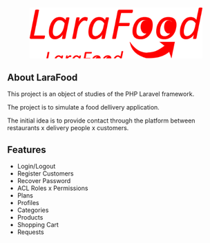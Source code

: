 <p align="center"><a href="#" target="_blank"><img src="https://raw.githubusercontent.com/fredericoaraujo/larafood/main/public/img/logo.png" width="400"></a></p>


## About LaraFood

This project is an object of studies of the PHP Laravel framework.

The project is to simulate a food dellivery application.

The initial idea is to provide contact through the platform between restaurants x delivery people x customers.


## Features

 - Login/Logout
 - Register Customers
 - Recover Password
 - ACL Roles x Permissions
 - Plans
 - Profiles
 - Categories
 - Products
 - Shopping Cart
 - Requests
